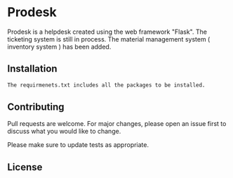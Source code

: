 # Prodesk

Prodesk is a helpdesk created using the web framework "Flask". The ticketing system is still in process. The material management system ( inventory system ) has been added.
## Installation

```bash
The requirmenets.txt includes all the packages to be installed.
```


## Contributing
Pull requests are welcome. For major changes, please open an issue first to discuss what you would like to change.

Please make sure to update tests as appropriate.

## License

